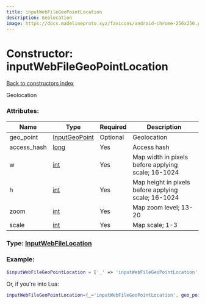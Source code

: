 ```yaml
---
title: inputWebFileGeoPointLocation
description: Geolocation
image: https://docs.madelineproto.xyz/favicons/android-chrome-256x256.png
---
```

# Constructor: inputWebFileGeoPointLocation  
[Back to constructors index](index.md)



Geolocation

### Attributes:

| Name     |    Type       | Required | Description |
|----------|---------------|----------|-------------|
|geo\_point|[InputGeoPoint](../types/InputGeoPoint.md) | Optional|Geolocation|
|access\_hash|[long](../types/long.md) | Yes|Access hash|
|w|[int](../types/int.md) | Yes|Map width in pixels before applying scale; 16-1024|
|h|[int](../types/int.md) | Yes|Map height in pixels before applying scale; 16-1024|
|zoom|[int](../types/int.md) | Yes|Map zoom level; 13-20|
|scale|[int](../types/int.md) | Yes|Map scale; 1-3|



### Type: [InputWebFileLocation](../types/InputWebFileLocation.md)


### Example:

```php
$inputWebFileGeoPointLocation = ['_' => 'inputWebFileGeoPointLocation', 'geo_point' => InputGeoPoint, 'access_hash' => long, 'w' => int, 'h' => int, 'zoom' => int, 'scale' => int];
```  


Or, if you're into Lua:

```lua
inputWebFileGeoPointLocation={_='inputWebFileGeoPointLocation', geo_point=InputGeoPoint, access_hash=long, w=int, h=int, zoom=int, scale=int}

```


